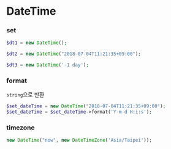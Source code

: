 # DateTime

### set

```php
$dt1 = new DateTime();

$dt2 = new DateTime("2018-07-04T11:21:35+09:00");

$dt3 = new DateTime('-1 day');
```



### format

`string`으로 반환

```php
$set_dateTime = new DateTime("2018-07-04T11:21:35+09:00");
$set_dateTime = $set_dateTime->format('Y-m-d H:i:s');
```



### timezone

```php
new DateTime("now", new DateTimeZone('Asia/Taipei'));
```

